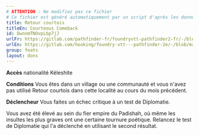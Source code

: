 ```yaml
---
# ATTENTION : Ne modifiez pas ce fichier
# Ce fichier est généré automatiquement par un script d'après les données du module Foundry VTT officiel et de sa traduction
title: Retour courtois
titleEn: Courteous Comeback
id: DwnnmTNOvpLbp7jJ
urlFr: https://gitlab.com/pathfinder-fr/foundryvtt-pathfinder2-fr/-/blob/master/data/feats/DwnnmTNOvpLbp7jJ.htm
urlEn: https://gitlab.com/hooking/foundry-vtt---pathfinder-2e/-/blob/master/packs/data/feats.db/courteous-comeback.json
group: feats
layout: dons
---
```

**Accès** nationalité Kéleshite

**Conditions** Vous êtes dans un village ou une communauté et vous n'avez pas utilisé Retour courtois dans cette localité au cours du mois précédent.

**Déclencheur** Vous faites un échec critique à un test de Diplomatie.

Vous avez été élevé au sein du fier empire du Padishah, où même les insultes les plus graves ont une certaine tournure poétique. Relancez le test de Diplomatie qui l'a déclenché en utilisant le second résultat.


